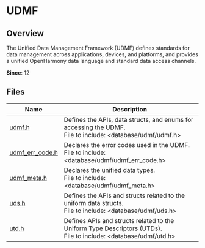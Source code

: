 # UDMF
<!--Kit: ArkData-->
<!--Subsystem: DistributedDataManager-->
<!--Owner: @jcwen-->
<!--Designer: @junathuawei1; @zph000-->
<!--Tester: @lj_liujing; @yippo; @logic42-->
<!--Adviser: @ge-yafang-->

## Overview

The Unified Data Management Framework (UDMF) defines standards for data management across applications, devices, and platforms, and provides a unified OpenHarmony data language and standard data access channels.

**Since**: 12

## Files

| Name                                      | Description                                                        |
| ------------------------------------------ | ------------------------------------------------------------ |
| [udmf.h](capi-udmf-h.md)                   | Defines the APIs, data structs, and enums for accessing the UDMF. <br>File to include: <database/udmf/udmf.h>|
| [udmf_err_code.h](capi-udmf-err-code-h.md) | Declares the error codes used in the UDMF. <br>File to include: <database/udmf/udmf_err_code.h>|
| [udmf_meta.h](capi-udmf-meta-h.md)         | Declares the unified data types. <br>File to include: <database/udmf/udmf_meta.h> |
| [uds.h](capi-uds-h.md)                     | Defines the APIs and structs related to the uniform data structs. <br>File to include: <database/udmf/uds.h>|
| [utd.h](capi-utd-h.md)                     | Defines APIs and structs related to the Uniform Type Descriptors (UTDs). <br>File to include: <database/udmf/utd.h>|
